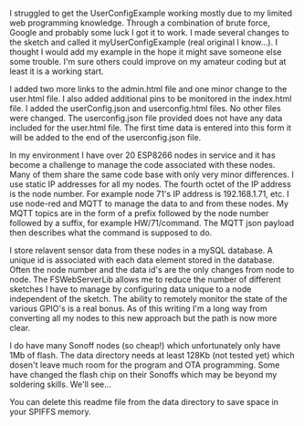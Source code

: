 I struggled to get the UserConfigExample working mostly due to my limited web programming knowledge. Through a combination of brute force, Google and probably some luck I got it to work. I made several changes to the sketch and called it myUserConfigExample (real original I know...). I thought I would add my example in the hope it might save someone else some trouble. I'm sure others could improve on my amateur coding but at least it is a working start.

I added two more links to the admin.html file and one minor change to the user.html file. I also added additional pins to be monitored in the index.html file. I added the userConfig.json and userconfig.html files. No other files were changed. The userconfig.json file provided does not have any data included for the user.html file.  The first time data is entered into this form it will be added to the end of the userconfig.json file.

In my environment I have over 20 ESP8266 nodes in service and it has become a challenge to manage the code associated with these nodes.  Many of them share the same code base with only very minor differences. I use static IP addresses for all my nodes.  The fourth octet of the IP address is the node number.  For example node 71's IP address is 192.168.1.71, etc.  I use node-red and MQTT to manage the data to and from these nodes. My MQTT topics are in the form of a prefix followed by the node number followed by a suffix, for example HW/71/command. The MQTT json payload then describes what the command is supposed to do.  

I store relavent sensor data from these nodes in a mySQL database. A unique id is associated with each data element stored in the database. Often the node number and the data id's are the only changes from node to node. The FSWebServerLib allows me to reduce the number of different sketches I have to manage by configuring data unique to a node independent of the sketch. The ability to remotely monitor the state of the various GPIO's is a real bonus. As of this writing I'm a long way from converting all my nodes to this new approach but the path is now more clear.  

I do have many Sonoff nodes (so cheap!) which unfortunately only have 1Mb of flash. The data directory needs at least 128Kb (not tested yet) which dosen't leave much room for the program and OTA programming. Some have changed the flash chip on their Sonoffs which may be beyond my soldering skills.  We'll see...

You can delete this readme file from the data directory to save space in your SPIFFS memory.